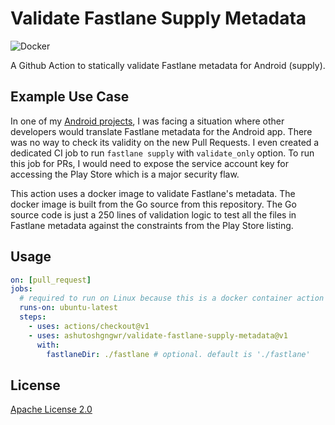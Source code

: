 # Validate Fastlane Supply Metadata

![Docker](https://github.com/ashutoshgngwr/validate-fastlane-supply-metadata/workflows/Docker/badge.svg)

A Github Action to statically validate Fastlane metadata for Android (supply).

## Example Use Case

In one of my [Android projects](https://github.com/ashutoshgngwr/noice), I was
facing a situation where other developers would translate Fastlane metadata for
the Android app. There was no way to check its validity on the new Pull Requests.
I even created a dedicated CI job to run `fastlane supply` with `validate_only` option.
To run this job for PRs, I would need to expose the service account key
for accessing the Play Store which is a major security flaw.

This action uses a docker image to validate Fastlane's metadata. The docker image
is built from the Go source from this repository. The Go source code is just a
250 lines of validation logic to test all the files in Fastlane metadata against
the constraints from the Play Store listing.

## Usage

```yaml
on: [pull_request]
jobs:
  # required to run on Linux because this is a docker container action
  runs-on: ubuntu-latest
  steps:
    - uses: actions/checkout@v1
    - uses: ashutoshgngwr/validate-fastlane-supply-metadata@v1
      with:
        fastlaneDir: ./fastlane # optional. default is './fastlane'
```

## License

[Apache License 2.0](/LICENSE)
